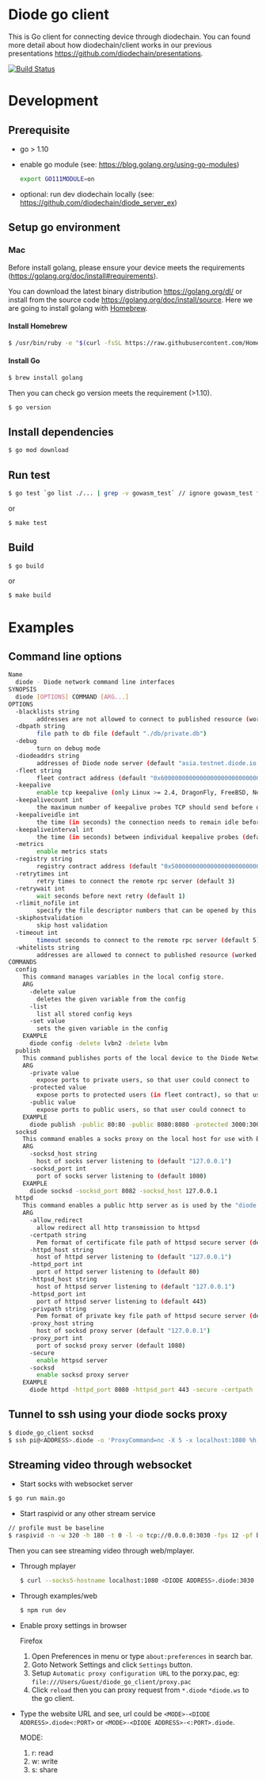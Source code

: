 # Diode go client

This is Go client for connecting device through diodechain. You can found more detail about how diodechain/client works in our previous presentations https://github.com/diodechain/presentations.

[![Build Status](https://travis-ci.com/diodechain/diode_go_client.svg?branch=master)](https://travis-ci.com/diodechain/diode_go_client)

# Development

## Prerequisite

* go > 1.10
* enable go module (see: https://blog.golang.org/using-go-modules)

  ```BASH
  export GO111MODULE=on
  ```

* optional: run dev diodechain locally (see: https://github.com/diodechain/diode_server_ex)

## Setup go environment

### Mac

Before install golang, please ensure your device meets the requirements (https://golang.org/doc/install#requirements).

You can download the latest binary distribution https://golang.org/dl/ or install from the source code https://golang.org/doc/install/source. Here we are going to install golang with [Homebrew](https://brew.sh/).

#### Install Homebrew

```BASH
$ /usr/bin/ruby -e "$(curl -fsSL https://raw.githubusercontent.com/Homebrew/install/master/install)"
```

#### Install Go

```BASH
$ brew install golang
```

Then you can check go version meets the requirement (>1.10).

```BASH
$ go version
```

## Install dependencies

```BASH
$ go mod download
```

## Run test

```BASH
$ go test `go list ./... | grep -v gowasm_test` // ignore gowasm_test folder
```

or

```BASH
$ make test
```

## Build

```BASH
$ go build
```

or

```BASH
$ make build
```

# Examples

## Command line options

```BASH
Name
  diode - Diode network command line interfaces
SYNOPSIS
  diode [OPTIONS] COMMAND [ARG...]
OPTIONS
  -blacklists string
    	addresses are not allowed to connect to published resource (worked when whitelists is empty)
  -dbpath string
    	file path to db file (default "./db/private.db")
  -debug
    	turn on debug mode
  -diodeaddrs string
    	addresses of Diode node server (default "asia.testnet.diode.io:41045,europe.testnet.diode.io:41045,usa.testnet.diode.io:41045")
  -fleet string
    	fleet contract address (default "0x6000000000000000000000000000000000000000")
  -keepalive
    	enable tcp keepalive (only Linux >= 2.4, DragonFly, FreeBSD, NetBSD and OS X >= 10.8 are supported) (default true)
  -keepalivecount int
    	the maximum number of keepalive probes TCP should send before dropping the connection (default 4)
  -keepaliveidle int
    	the time (in seconds) the connection needs to remain idle before TCP starts sending keepalive probes (default 30)
  -keepaliveinterval int
    	the time (in seconds) between individual keepalive probes (default 5)
  -metrics
    	enable metrics stats
  -registry string
    	registry contract address (default "0x5000000000000000000000000000000000000000")
  -retrytimes int
    	retry times to connect the remote rpc server (default 3)
  -retrywait int
    	wait seconds before next retry (default 1)
  -rlimit_nofile int
    	specify the file descriptor numbers that can be opened by this process
  -skiphostvalidation
    	skip host validation
  -timeout int
    	timeout seconds to connect to the remote rpc server (default 5)
  -whitelists string
    	addresses are allowed to connect to published resource (worked when whitelists is empty)
COMMANDS
  config
    This command manages variables in the local config store.
    ARG
      -delete value
    	deletes the given variable from the config
      -list
    	list all stored config keys
      -set value
    	sets the given variable in the config
    EXAMPLE
      diode config -delete lvbn2 -delete lvbn
  publish
    This command publishes ports of the local device to the Diode Network.
    ARG
      -private value
    	expose ports to private users, so that user could connect to
      -protected value
    	expose ports to protected users (in fleet contract), so that user could connect to
      -public value
    	expose ports to public users, so that user could connect to
    EXAMPLE
      diode publish -public 80:80 -public 8080:8080 -protected 3000:3000 -protected 3001:3001 -private 22:22,0x......,0x...... -private 33:33,0x......,0x......
  socksd
    This command enables a socks proxy on the local host for use with Browsers (Firefox), SSH, Java and other applications to communicate via the Diode Network.
    ARG
      -socksd_host string
    	host of socks server listening to (default "127.0.0.1")
      -socksd_port int
    	port of socks server listening to (default 1080)
    EXAMPLE
      diode socksd -socksd_port 8082 -socksd_host 127.0.0.1
  httpd
    This command enables a public http server as is used by the "diode.link" website
    ARG
      -allow_redirect
    	allow redirect all http transmission to httpsd
      -certpath string
    	Pem format of certificate file path of httpsd secure server (default "./priv/cert.pem")
      -httpd_host string
    	host of httpd server listening to (default "127.0.0.1")
      -httpd_port int
    	port of httpd server listening to (default 80)
      -httpsd_host string
    	host of httpsd server listening to (default "127.0.0.1")
      -httpsd_port int
    	port of httpsd server listening to (default 443)
      -privpath string
    	Pem format of private key file path of httpsd secure server (default "./priv/priv.pem")
      -proxy_host string
    	host of socksd proxy server (default "127.0.0.1")
      -proxy_port int
    	port of socksd proxy server (default 1080)
      -secure
    	enable httpsd server
      -socksd
    	enable socksd proxy server
    EXAMPLE
      diode httpd -httpd_port 8080 -httpsd_port 443 -secure -certpath ./cert.pem -privpath ./priv.pem
```

## Tunnel to ssh using your diode socks proxy

```BASH
$ diode_go_client socksd
$ ssh pi@<ADDRESS>.diode -o 'ProxyCommand=nc -X 5 -x localhost:1080 %h %p'
```

## Streaming video through websocket

* Start socks with websocket server

```BASH
$ go run main.go
```

* Start raspivid or any other stream service

```BASH
// profile must be baseline
$ raspivid -n -w 320 -h 180 -t 0 -l -o tcp://0.0.0.0:3030 -fps 12 -pf baseline
```

Then you can see streaming video through web/mplayer.

* Through mplayer

  ```BASH
  $ curl --socks5-hostname localhost:1080 <DIODE ADDRESS>.diode:3030 -o- | mplayer - -cache 1000
  ```

* Through examples/web

  ```BASH
  $ npm run dev
  ```

* Enable proxy settings in browser

  Firefox
  1. Open Preferences in menu or type `about:preferences` in search bar.
  2. Goto Network Settings and click `Settings` button.
  3. Setup `Automatic proxy configuration URL` to the porxy.pac, eg: `file:///Users/Guest/diode_go_client/proxy.pac`
  4. Click `reload` then you can proxy request from `*.diode` `*diode.ws` to the go client.

* Type the website URL and see, url could be `<MODE>-<DIODE ADDRESS>.diode<:PORT>` or `<MODE>-<DIODE ADDRESS>-<:PORT>.diode`.

  MODE:
  1. r: read
  2. w: write
  3. s: share
